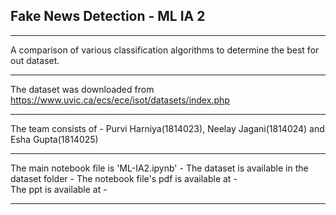 <h2> Fake News Detection - ML IA 2 </h2>

---

A comparison of various classification algorithms to determine the best for out dataset.

---

The dataset was downloaded from https://www.uvic.ca/ecs/ece/isot/datasets/index.php

---

The team consists of - Purvi Harniya(1814023), Neelay Jagani(1814024) and Esha Gupta(1814025)

---

The main notebook file is 'ML-IA2.ipynb' -
The dataset is available in the dataset folder -
The notebook file's pdf is available at -  
The ppt is available at -

---
